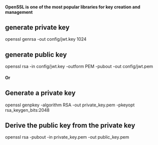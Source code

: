 #### OpenSSL is one of the most popular libraries for key creation and management
## generate private key
openssl genrsa -out config/jwt.key 1024
## generate public key
openssl rsa -in config/jwt.key -outform PEM -pubout -out config/jwt.pem

#### Or 
## Generate a private key
openssl genpkey -algorithm RSA -out private_key.pem -pkeyopt rsa_keygen_bits:2048
## Derive the public key from the private key
openssl rsa -pubout -in private_key.pem -out public_key.pem